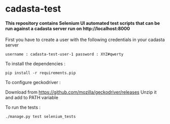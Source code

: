 # cadasta-test

#### This repository contains Selenium UI automated test scripts that can be run against a cadasta server run on http://localhost:8000

First you have to create a user with the following credentials in your cadasta server

`username : cadasta-test-user-1
 password : XYZ#qwerty`

To install the dependencies :

`pip install -r requirements.pip`

To configure geckodriver :

Download from https://github.com/mozilla/geckodriver/releases
Unzip it and add to PATH variable

To run the tests :

`./manage.py test selenium_tests`

